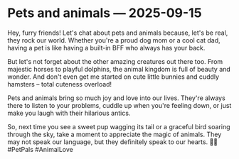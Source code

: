 # Pets and animals — 2025-09-15

Hey, furry friends! Let's chat about pets and animals because, let's be real, they rock our world. Whether you're a proud dog mom or a cool cat dad, having a pet is like having a built-in BFF who always has your back. 

But let's not forget about the other amazing creatures out there too. From majestic horses to playful dolphins, the animal kingdom is full of beauty and wonder. And don't even get me started on cute little bunnies and cuddly hamsters – total cuteness overload!

Pets and animals bring so much joy and love into our lives. They're always there to listen to your problems, cuddle up when you're feeling down, or just make you laugh with their hilarious antics.

So, next time you see a sweet pup wagging its tail or a graceful bird soaring through the sky, take a moment to appreciate the magic of animals. They may not speak our language, but they definitely speak to our hearts. 🐾✨ #PetPals #AnimalLove